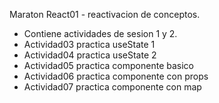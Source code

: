 Maraton React01 - reactivacion de conceptos.
- Contiene actividades de sesion 1 y 2.
- Actividad03 practica useState 1
- Actividad04 practica useState 2
- Actividad05 practica componente basico
- Actividad06 practica componente con props
- Actividad07 practica componente con map
